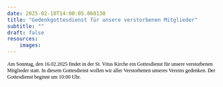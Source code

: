 ```yaml
---
date: 2025-02-10T14:00:05.068130
title: "Gedenkgottesdienst für unsere verstorbenen Mitglieder"
subtitle: ""
draft: false
resources:
    images:
---
```


<div style="font-family: 'verdana'; font-size: 12px; color: #000;">Am Sonntag, den 16.02.2025 findet in der St. Vitus Kirche ein Gottesdienst für unsere verstorbenen Mitglieder statt. In diesem Gottesdienst wollen wir aller Verstorbenen unseres Vereins gedenken. Der Gottesdienst beginnt um 10:00 Uhr.<br>
<div style="font-family: verdana; font-size: 12px; color: rgb(0, 0, 0);"><strong>&nbsp;</strong></div>
<div style="font-family: verdana; font-size: 12px; color: rgb(0, 0, 0);"><strong>&nbsp;</strong></div>
<div><strong>&nbsp;</strong></div>
</div>
